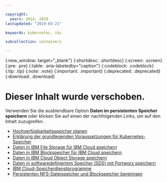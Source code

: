 ```yaml
---

copyright:
  years: 2014, 2019
lastupdated: "2019-03-21"

keywords: kubernetes, iks 

subcollection: containers

---
```


{:new_window: target="_blank"}
{:shortdesc: .shortdesc}
{:screen: .screen}
{:pre: .pre}
{:table: .aria-labeledby="caption"}
{:codeblock: .codeblock}
{:tip: .tip}
{:note: .note}
{:important: .important}
{:deprecated: .deprecated}
{:download: .download}


# Dieser Inhalt wurde verschoben.
Verwenden Sie die ausblendbare Option **Daten im persistenten Speicher speichern** oder klicken Sie auf einen der nachfolgenden Links, um auf den Inhalt zuzugreifen.

- [Hochverfügbarkeitsspeicher planen](/docs/containers?topic=containers-storage_planning#storage_planning)
- [Erklärung der grundlegenden Voraussetzungen für Kubernetes-Speicher](/docs/containers?topic=containers-kube_concepts#kube_concepts)
- [Daten in IBM File Storage für IBM Cloud speichern](/docs/containers?topic=containers-file_storage#file_storage)
- [Daten in IBM Blockspeicher für IBM Cloud speichern](/docs/containers?topic=containers-block_storage#block_storage)
- [Daten in IBM Cloud Object Storage speichern](/docs/containers?topic=containers-object_storage#object_storage)
- [Daten in softwaredefiniertem Speicher (SDS) mit Portworx speichern](/docs/containers?topic=containers-portworx#portworx)
- [IBM Cloud-Speicherdienstprogramme](/docs/containers?topic=containers-utilities#utilities)
- [Persistenten NFS-Dateispeicher und Blockspeicher bereinigen](/docs/containers?topic=containers-cleanup#cleanup)
